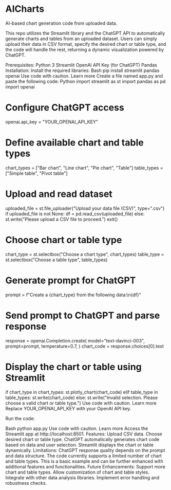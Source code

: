 # AICharts
AI-based chart generation code from uploaded data.

This repo utilizes the Streamlit library and the ChatGPT API to automatically generate charts and tables from an uploaded dataset. Users can simply upload their data in CSV format, specify the desired chart or table type, and the code will handle the rest, returning a dynamic visualization powered by ChatGPT.

Prerequisites:
Python 3
Streamlit
OpenAI API Key (for ChatGPT)
Pandas
Installation:
Install the required libraries:
Bash
pip install streamlit pandas openai
Use code with caution. Learn more
Create a file named app.py and paste the following code:
Python
import streamlit as st
import pandas as pd
import openai

# Configure ChatGPT access
openai.api_key = "YOUR_OPENAI_API_KEY"

# Define available chart and table types
chart_types = ["Bar chart", "Line chart", "Pie chart", "Table"]
table_types = ["Simple table", "Pivot table"]

# Upload and read dataset
uploaded_file = st.file_uploader("Upload your data file (CSV)", type=".csv")
if uploaded_file is not None:
    df = pd.read_csv(uploaded_file)
else:
    st.write("Please upload a CSV file to proceed.")
    exit()

# Choose chart or table type
chart_type = st.selectbox("Choose a chart type", chart_types)
table_type = st.selectbox("Choose a table type", table_types)

# Generate prompt for ChatGPT
prompt = f"Create a {chart_type} from the following data:\n{df}"

# Send prompt to ChatGPT and parse response
response = openai.Completion.create(
    model="text-davinci-003",
    prompt=prompt,
    temperature=0.7,
)
chart_code = response.choices[0].text

# Display the chart or table using Streamlit
if chart_type in chart_types:
    st.plotly_chart(chart_code)
elif table_type in table_types:
    st.write(chart_code)
else:
    st.write("Invalid selection. Please choose a valid chart or table type.")
Use code with caution. Learn more
Replace YOUR_OPENAI_API_KEY with your OpenAI API key.

Run the code:

Bash
python app.py
Use code with caution. Learn more
Access the Streamlit app at http://localhost:8501.
Features:
Upload CSV data.
Choose desired chart or table type.
ChatGPT automatically generates chart code based on data and user selection.
Streamlit displays the chart or table dynamically.
Limitations:
ChatGPT response quality depends on the prompt and data structure.
The code currently supports a limited number of chart and table types.
This is a basic example and can be further enhanced with additional features and functionalities.
Future Enhancements:
Support more chart and table types.
Allow customization of chart and table styles.
Integrate with other data analysis libraries.
Implement error handling and robustness checks.
